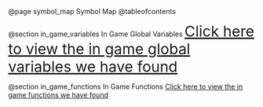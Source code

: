@page symbol_map Symbol Map
@tableofcontents

@section in_game_variables In Game Global Variables
<span style="font-size:30px;"> [Click here to view the in game global variables we have found](globals.html)

@section in_game_functions In Game Functions
[Click here to view the in game functions we have found](globals_func.html)